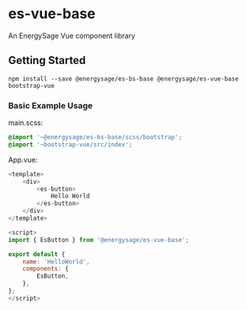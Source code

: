 # es-vue-base

An EnergySage Vue component library

## Getting Started

`npm install --save @energysage/es-bs-base @energysage/es-vue-base bootstrap-vue`

### Basic Example Usage

main.scss:

```scss
@import '~@energysage/es-bs-base/scss/bootstrap';
@import '~bootstrap-vue/src/index';
```

App.vue:

```javascript
<template>
    <div>
        <es-button>
            Hello World
        </es-button>
    </div>
</template>

<script>
import { EsButton } from '@energysage/es-vue-base';

export default {
    name: 'HelloWorld',
    components: {
        EsButton,
    },
};
</script>
```
